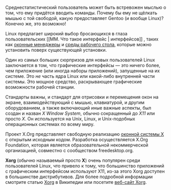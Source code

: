Среднестатистический пользователь может быть встревожен мыслью о том, что ему придётся вводить команды. Почему бы ему не щёлкать мышью с той свободой, какую предоставляет Gentoo (и вообще Linux)? Конечно же, это возможно!

Linux предлагает широкий выбор бросающихся в глаза пользовательских [[MM. Что такое интерфейс | интерфейсов]] , таких как [оконные менеджеры](https://wiki.gentoo.org/wiki/Window_manager "Window manager") и [среды рабочего стола](https://wiki.gentoo.org/wiki/Desktop_environment "Desktop environment"), которые можно установить поверх существующей установки.

Один из самых больших сюрпризов для новых пользователей Linux заключается в том, что графические интерфейсы — это ничего более, чем приложение (или иногда наборы приложений), запущенные на их системе. Это _не_ часть ядра Linux или какой-либо внутренней части системы. Это мощное средство, раскрывающее графические возможности рабочей станции.

Стандарты важны, и стандарт для отрисовки и перемещения окон на экране, взаимодействующий с мышью, клавиатурой, и другим оборудованием, а также включающий иные важные аспекты, был создан и назван _X Window System_, обычно сокращенный до _X11_ или просто _X_. Он используется на Unix, Linux, и Unix-подобных операционных системах по всему миру.

Проект X.Org представляет свободную реализацию [оконной системы X](https://en.wikipedia.org/wiki/ru:X.Org_Server "w:ru:X.Org Server") с открытым исходным кодом. Разработка осуществляется X.Org Foundation, которая является образовательной некоммерческой организацией, совместно с сообществом freedesktop.org.

**Xorg** (обычно называемый просто **X**) очень популярен среди пользователей Linux, что привело к тому, что большинство приложений с графическим интерфейсом используют X11, из-за этого Xorg доступен в большинстве дистрибутивов. Для более подробной информации смотрите статью [Xorg](https://en.wikipedia.org/wiki/ru:X.Org_Server "w:ru:X.Org Server") в Википедии или посетите [веб-сайт Xorg](https://www.x.org/wiki/).
